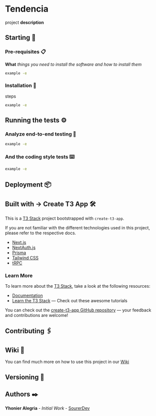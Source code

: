 # Tendencia

project **description**

## Starting 🚀

### Pre-requisites 📋

**What** _things you need to install the software and how to install them_

```bash
example -e
```

### Installation 🔧

steps

```bash
example -e
```

## Running the tests ⚙️

### Analyze end-to-end testing 🔩

```bash
example -e
```

### And the coding style tests ⌨️

```bash
example -e
```

## Deployment 📦

## Built with → Create T3 App 🛠️

This is a [T3 Stack](https://create.t3.gg/) project bootstrapped with `create-t3-app`.

If you are not familiar with the different technologies used in this project, please refer to the respective docs.

- [Next.js](https://nextjs.org)
- [NextAuth.js](https://next-auth.js.org)
- [Prisma](https://prisma.io)
- [Tailwind CSS](https://tailwindcss.com)
- [tRPC](https://trpc.io)

### Learn More

To learn more about the [T3 Stack](https://create.t3.gg/), take a look at the following resources:

- [Documentation](https://create.t3.gg/)
- [Learn the T3 Stack](https://create.t3.gg/en/faq#what-learning-resources-are-currently-available) — Check out these awesome tutorials

You can check out the [create-t3-app GitHub repository](https://github.com/t3-oss/create-t3-app) — your feedback and contributions are welcome!

## Contributing 🖇️

## Wiki 📖

You can find much more on how to use this project in our [Wiki](https://github.com/SourerDev/tendencia/wiki)

## Versioning 📌

## Authors ✒️

**Yhonier Alegria** - _Initial Work_ - [SourerDev](https://github.com/SourerDev)
